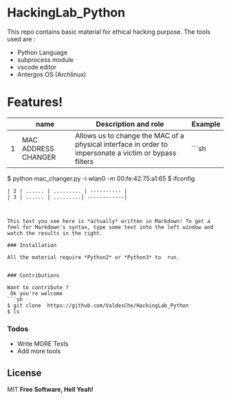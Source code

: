 # HackingLab_Python

This repo contains basic material for ethical hacking purpose. The tools used are :
  - Python Language
  - subprocess module
  - vscode editor
  - Antergos OS (Archlinux) 

#  Features!

|  | name | Description and role   | Example |
| -------|------|--------------------------|--------------------------|
| 1 | MAC ADDRESS CHANGER | Allows us to change the MAC of a physical interface in order to impersonate a victim or bypass filters | ```sh
$ python mac_changer.py -i wlan0 -m 00:fe:42:75:a1:65
$ ifconfig
``` |
| 2 | ...... | ......... | ---------- | 
| 3 | ...... | .........| ------------|



This text you see here is *actually* written in Markdown! To get a feel for Markdown's syntax, type some text into the left window and watch the results in the right.

### Installation

All the material require *Python2* or *Python3* to  run.


### Contributions

Want to contribute ?
 Ok you're welcome
```sh
$ git clone  https://github.com/ValdesChe/HackingLab_Python
$ ls 
```


### Todos

 - Write MORE Tests
 - Add more tools

License
----
MIT
**Free Software, Hell Yeah!**